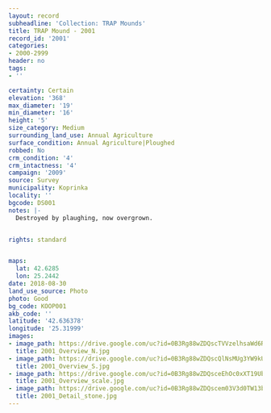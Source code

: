 ```yaml
---
layout: record
subheadline: 'Collection: TRAP Mounds'
title: TRAP Mound - 2001
record_id: '2001'
categories:
- 2000-2999
header: no
tags:
- ''

certainty: Certain
elevation: '368'
max_diameter: '19'
min_diameter: '16'
height: '5'
size_category: Medium
surrounding_land_use: Annual Agriculture
surface_condition: Annual Agriculture|Ploughed
robbed: No
crm_condition: '4'
crm_intactness: '4'
campaign: '2009'
source: Survey
municipality: Koprinka
locality: ''
bgcode: DS001
notes: |-
  Destroyed by plaughing, now overgrown.


rights: standard


maps:
  lat: 42.6285
  lon: 25.2442
date: 2018-08-30
land_use_source: Photo
photo: Good
bg_code: KOOP001
akb_code: ''
latitude: '42.636378'
longitude: '25.31999'
images:
- image_path: https://drive.google.com/uc?id=0B3Rg88wZDQscTVVzelhsaWd6RzA
  title: 2001_Overview_N.jpg
- image_path: https://drive.google.com/uc?id=0B3Rg88wZDQscQlNsMUg3YW9kUVU
  title: 2001_Overview_S.jpg
- image_path: https://drive.google.com/uc?id=0B3Rg88wZDQsceEhOc0xXT19Ub0E
  title: 2001_Overview_scale.jpg
- image_path: https://drive.google.com/uc?id=0B3Rg88wZDQscem03V3d0TW13bVE
  title: 2001_Detail_stone.jpg
---
```

